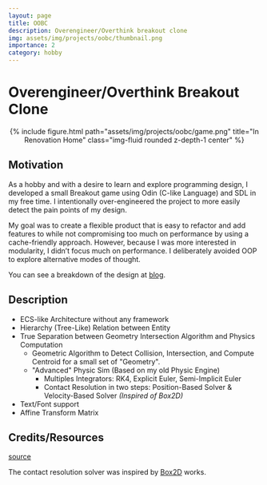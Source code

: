 ```yaml
---
layout: page
title: OOBC
description: Overengineer/Overthink breakout clone
img: assets/img/projects/oobc/thumbnail.png
importance: 2
category: hobby
---
```


# Overengineer/Overthink Breakout Clone

<center>
{% include figure.html path="assets/img/projects/oobc/game.png" title="In Renovation Home" class="img-fluid rounded z-depth-1 center" %}
</center>

## Motivation

As a hobby and with a desire to learn and explore programming design, I developed a small Breakout game using Odin (C-like Language) and SDL in my free time. I intentionally over-engineered the project to more easily detect the pain points of my design.

My goal was to create a flexible product that is easy to refactor and add features to while not compromising too much on performance by using a cache-friendly approach. However, because I was more interested in modularity, I didn’t focus much on performance. I deliberately avoided OOP to explore alternative modes of thought.

You can see a breakdown of the design at [blog](https://bolducke.github.io/blog/2023/design_takeaway_ecsarchetype/).

## Description

* ECS-like Architecture without any framework
* Hierarchy (Tree-Like) Relation between Entity
* True Separation between Geometry Intersection Algorithm and Physics Computation
    * Geometric Algorithm to Detect Collision, Intersection, and Compute Centroid for a small set of "Geometry".
    * "Advanced" Physic Sim (Based on my old Physic Engine)
        * Multiples Integrators: RK4, Explicit Euler, Semi-Implicit Euler
        * Contact Resolution in two steps: Position-Based Solver & Velocity-Based Solver *(Inspired of Box2D)*
* Text/Font support
* Affine Transform Matrix

## Credits/Resources

[source](https://github.com/bolducke/OOBC)

The contact resolution solver was inspired by [Box2D](https://box2d.org/) works.